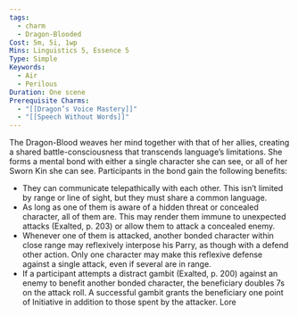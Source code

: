 ```yaml
---
tags:
  - charm
  - Dragon-Blooded
Cost: 5m, 5i, 1wp
Mins: Linguistics 5, Essence 5
Type: Simple
Keywords:
  - Air
  - Perilous
Duration: One scene
Prerequisite Charms:
  - "[[Dragon’s Voice Mastery]]"
  - "[[Speech Without Words]]"
---
```

The Dragon-Blood weaves her mind together with that of her allies, creating a shared battle-consciousness that transcends language’s limitations. She forms a mental bond with either a single character she can see, or all of her Sworn Kin she can see. Participants in the bond gain the following benefits: 
- They can communicate telepathically with each other. This isn’t limited by range or line of sight, but they must share a common language. 
- As long as one of them is aware of a hidden threat or concealed character, all of them are. This may render them immune to unexpected attacks (Exalted, p. 203) or allow them to attack a concealed enemy. 
- Whenever one of them is attacked, another bonded character within close range may reflexively interpose his Parry, as though with a defend other action. Only one character may make this reflexive defense against a single attack, even if several are in range. 
- If a participant attempts a distract gambit (Exalted, p. 200) against an enemy to benefit another bonded character, the beneficiary doubles 7s on the attack roll. A successful gambit grants the beneficiary one point of Initiative in addition to those spent by the attacker. Lore